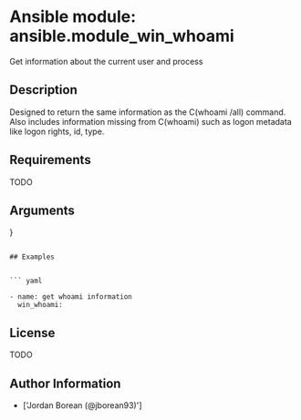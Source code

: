 # Ansible module: ansible.module_win_whoami


Get information about the current user and process

## Description

Designed to return the same information as the C(whoami /all) command.
Also includes information missing from C(whoami) such as logon metadata like logon rights, id, type.

## Requirements

TODO

## Arguments

}
```

## Examples


``` yaml

- name: get whoami information
  win_whoami:

```

## License

TODO

## Author Information
  - ['Jordan Borean (@jborean93)']
